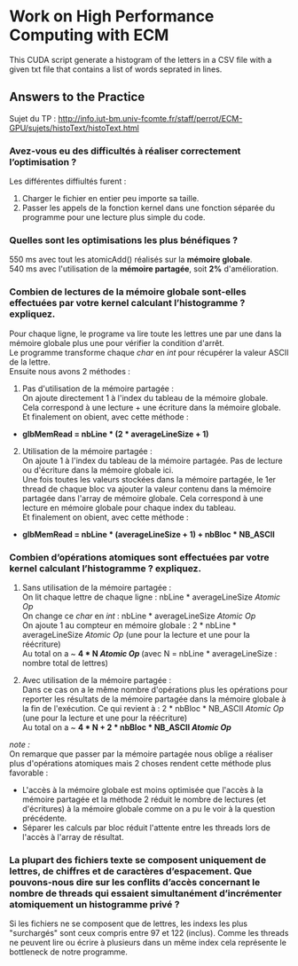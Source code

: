 # Work on High Performance Computing with ECM

This CUDA script generate a histogram of the letters in a CSV file with a given txt file that contains a list of words seprated in lines.

## Answers to the Practice

Sujet du TP : http://info.iut-bm.univ-fcomte.fr/staff/perrot/ECM-GPU/sujets/histoText/histoText.html

### Avez-vous eu des difficultés à réaliser correctement l’optimisation ?
Les différentes diffiultés furent :
1. Charger le fichier en entier peu importe sa taille.
2. Passer les appels de la fonction kernel dans une fonction séparée du programme pour une lecture plus simple du code.

### Quelles sont les optimisations les plus bénéfiques ?
550 ms avec tout les atomicAdd() réalisés sur la **mémoire globale**.\
540 ms avec l'utilisation de la **mémoire partagée**, soit **2%** d'amélioration.

### Combien de lectures de la mémoire globale sont-elles effectuées par votre kernel calculant l’histogramme ? expliquez.
Pour chaque ligne, le programe va lire toute les lettres une par une dans la mémoire globale plus une pour vérifier la condition d'arrêt.\
Le programme transforme chaque *char* en *int* pour récupérer la valeur ASCII de la lettre.\
Ensuite nous avons 2 méthodes :
1. Pas d'utilisation de la mémoire partagée :\
On ajoute directement 1 à l'index du tableau de la mémoire globale.\
Cela correspond à une lecture + une écriture dans la mémoire globale.\
Et finalement on obient, avec cette méthode :
* <strong> glbMemRead = nbLine * (2 * averageLineSize + 1) </strong>

2. Utilisation de la mémoire partagée :\
On ajoute 1 à l'index du tableau de la mémoire partagée. Pas de lecture ou d'écriture dans la mémoire globale ici.\
Une fois toutes les valeurs stockées dans la mémoire partagée, le 1er thread de chaque bloc va ajouter la valeur contenu dans la mémoire partagée dans l'array de mémoire globale. Cela correspond à une lecture en mémoire globale pour chaque index du tableau.\
Et finalement on obient, avec cette méthode :
* <strong> glbMemRead = nbLine * (averageLineSize + 1) + nbBloc * NB_ASCII </strong>

### Combien d’opérations atomiques sont effectuées par votre kernel calculant l’histogramme ? expliquez.
1. Sans utilisation de la mémoire partagée :\
On lit chaque lettre de chaque ligne :  nbLine * averageLineSize *Atomic Op*\
On change ce *char* en *int* : nbLine * averageLineSize *Atomic Op*\
On ajoute 1 au compteur en mémoire globale : 2 * nbLine * averageLineSize *Atomic Op* (une pour la lecture et une pour la réécriture)\
Au total on a ~ <strong> 4 * N *Atomic Op* </strong>  (avec N = nbLine * averageLineSize : nombre total de lettres)

2. Avec utilisation de la mémoire partagée :\
Dans ce cas on a le même nombre d'opérations plus les opérations pour reporter les résultats de la mémoire partagée dans la mémoire globale à la fin de l'exécution. Ce qui revient à : 2 * nbBloc * NB_ASCII *Atomic Op* (une pour la lecture et une pour la réécriture)\
Au total on a ~ <strong> 4 * N + 2 * nbBloc * NB_ASCII *Atomic Op* </strong> 

*note :*\
On remarque que passer par la mémoire partagée nous oblige a réaliser plus d'opérations atomiques mais 2 choses rendent cette méthode plus favorable :
* L'accès à la mémoire globale est moins optimisée que l'accès à la mémoire partagée et la méthode 2 réduit le nombre de lectures (et d'écritures) à la mémoire globale comme on a pu le voir à la question précédente.
* Séparer les calculs par bloc réduit l'attente entre les threads lors de l'accès à l'array de résultat.

### La plupart des fichiers texte se composent uniquement de lettres, de chiffres et de caractères d’espacement. Que pouvons-nous dire sur les conflits d’accès concernant le nombre de threads qui essaient simultanément d’incrémenter atomiquement un histogramme privé ?
Si les fichiers ne se composent que de lettres, les indexs les plus "surchargés" sont ceux compris entre 97 et 122 (inclus). Comme les threads ne peuvent lire ou écrire à plusieurs dans un même index cela représente le bottleneck de notre programme.
